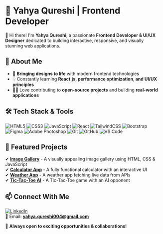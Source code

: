 # 🚀 Yahya Qureshi | Frontend Developer  

👋 Hi there! I'm **Yahya Qureshi**, a passionate **Frontend Developer & UI/UX Designer** dedicated to building interactive, responsive, and visually stunning web applications.  

## 🔹 About Me  
- 🎨 **Bringing designs to life** with modern frontend technologies  
- 💡 Constantly learning **React.js, performance optimization, and UI/UX principles**  
- 👨‍💻 Love contributing to **open-source projects** and building **real-world applications**  

## 🛠 Tech Stack & Tools  
![HTML5](https://img.shields.io/badge/HTML5-E34F26?style=for-the-badge&logo=html5&logoColor=white)
![CSS3](https://img.shields.io/badge/CSS3-1572B6?style=for-the-badge&logo=css3&logoColor=white)
![JavaScript](https://img.shields.io/badge/JavaScript-F7DF1E?style=for-the-badge&logo=javascript&logoColor=black)
![React](https://img.shields.io/badge/React-61DAFB?style=for-the-badge&logo=react&logoColor=black)
![TailwindCSS](https://img.shields.io/badge/TailwindCSS-06B6D4?style=for-the-badge&logo=tailwindcss&logoColor=white)
![Bootstrap](https://img.shields.io/badge/Bootstrap-563D7C?style=for-the-badge&logo=bootstrap&logoColor=white)
![Figma](https://img.shields.io/badge/Figma-F24E1E?style=for-the-badge&logo=figma&logoColor=white)
![Adobe Photoshop](https://img.shields.io/badge/Adobe%20Photoshop-31A8FF?style=for-the-badge&logo=adobephotoshop&logoColor=white)
![Git](https://img.shields.io/badge/Git-F05032?style=for-the-badge&logo=git&logoColor=white)
![GitHub](https://img.shields.io/badge/GitHub-181717?style=for-the-badge&logo=github&logoColor=white)
![VS Code](https://img.shields.io/badge/VSCode-007ACC?style=for-the-badge&logo=visualstudiocode&logoColor=white)

## 📌 Featured Projects  
✔ **[Image Gallery](https://github.com/YahyaQureshii/-CodeAlpha-_IMAGE-GALLERY)** - A visually appealing image gallery using HTML, CSS & JavaScript  
✔ **[Calculator App](https://github.com/YahyaQureshii/PRODIGY_WD_02)** - A fully functional calculator with an interactive UI  
✔ **[Weather App](https://github.com/YahyaQureshii/PRODIGY_WD_05)** - A weather app fetching live data from APIs  
✔ **[Tic-Tac-Toe AI](https://github.com/YahyaQureshii/PRODIGY_WD_03)** - A Tic-Tac-Toe game with an AI opponent  

## 📫 Connect With Me  
[![LinkedIn](https://img.shields.io/badge/LinkedIn-0A66C2?style=for-the-badge&logo=linkedin&logoColor=white)](https://www.linkedin.com/in/yahyaqureshi004)  
📧 Email: **yahya.qureshi004@gmail.com**  

🚀 **Always open to exciting opportunities & collaborations!**  
